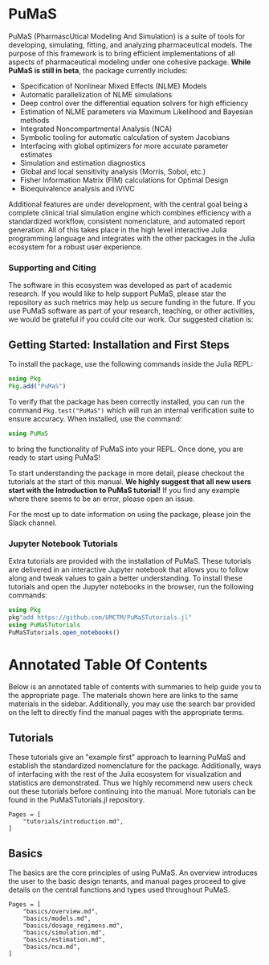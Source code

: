 # PuMaS

PuMaS (PharmascUtical Modeling And Simulation) is a suite of tools for
developing, simulating, fitting, and analyzing pharmaceutical models. The
purpose of this framework is to bring efficient implementations of all aspects
of pharmaceutical modeling under one cohesive package. **While PuMaS is still
in beta**, the package currently includes:

- Specification of Nonlinear Mixed Effects (NLME) Models
- Automatic parallelization of NLME simulations
- Deep control over the differential equation solvers for high efficiency
- Estimation of NLME parameters via Maximum Likelihood and Bayesian methods
- Integrated Noncompartmental Analysis (NCA)
- Symbolic tooling for automatic calculation of system Jacobians
- Interfacing with global optimizers for more accurate parameter estimates
- Simulation and estimation diagnostics
- Global and local sensitivity analysis (Morris, Sobol, etc.)
- Fisher Information Matrix (FIM) calculations for Optimal Design
- Bioequivalence analysis and IVIVC

Additional features are under development, with the central goal being a
complete clinical trial simulation engine which combines efficiency with a
standardized workflow, consistent nomenclature, and automated report generation.
All of this takes place in the high level interactive Julia programming language
and integrates with the other packages in the Julia ecosystem for a robust
user experience.

### Supporting and Citing

The software in this ecosystem was developed as part of academic research. If
you would like to help support PuMaS, please star the repository as such metrics
may help us secure funding in the future. If you use PuMaS software as part of
your research, teaching, or other activities, we would be grateful if you could
cite our work. Our suggested citation is:

## Getting Started: Installation and First Steps

To install the package, use the following commands inside the Julia REPL:

```julia
using Pkg
Pkg.add("PuMaS")
```

To verify that the package has been correctly installed, you can run the command
`Pkg.test("PuMaS")` which will run an internal verification suite to ensure
accuracy. When installed, use the command:

```julia
using PuMaS
```

to bring the functionality of PuMaS into your REPL. Once done, you are ready
to start using PuMaS!

To start understanding the package in more detail, please checkout the tutorials
at the start of this manual. **We highly suggest that all new users start with
the Introduction to PuMaS tutorial!** If you find any example where there seems
to be an error, please open an issue.

For the most up to date information on using the package, please join the Slack channel.

### Jupyter Notebook Tutorials

Extra tutorials are provided with the installation of PuMaS. These tutorials
are delivered in an interactive Jupyter notebook that allows you to follow
along and tweak values to gain a better understanding. To install these
tutorials and open the Jupyter notebooks in the browser, run the following
commands:

```julia
using Pkg
pkg"add https://github.com/UMCTM/PuMaSTutorials.jl"
using PuMaSTutorials
PuMaSTutorials.open_notebooks()
```

# Annotated Table Of Contents

Below is an annotated table of contents with summaries to help guide you to the
appropriate page. The materials shown here are links to the same materials
in the sidebar. Additionally, you may use the search bar provided on the left
to directly find the manual pages with the appropriate terms.

## Tutorials

These tutorials give an "example first" approach to learning PuMaS and establish
the standardized nomenclature for the package. Additionally, ways of interfacing
with the rest of the Julia ecosystem for visualization and statistics are
demonstrated. Thus we highly recommend new users check out these tutorials
before continuing into the manual. More tutorials can be found in the
PuMaSTutorials.jl repository.

```@contents
Pages = [
    "tutorials/introduction.md",
]
```

## Basics

The basics are the core principles of using PuMaS. An overview introduces the
user to the basic design tenants, and manual pages proceed to give details on
the central functions and types used throughout PuMaS.

```@contents
Pages = [
    "basics/overview.md",
    "basics/models.md",
    "basics/dosage_regimens.md",
    "basics/simulation.md",
    "basics/estimation.md",
    "basics/nca.md",
]
```

